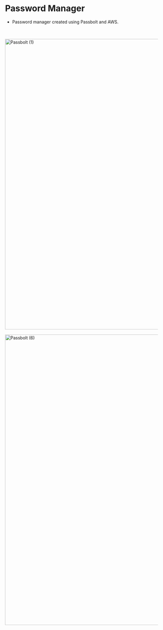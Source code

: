 # Password Manager
- Password manager created using Passbolt and AWS.
<br>
<br>
<img width="959" alt="Passbolt (1)" src="https://github.com/FarizaSattar/Password-Manager/assets/76606128/5719f5cb-516a-48f3-9691-cefe26df6f5b">
<br>
<br>
<img width="959" alt="Passbolt (6)" src="https://github.com/FarizaSattar/Password-Manager/assets/76606128/c4207d85-7320-4a06-b38d-5d07d29220ff">












